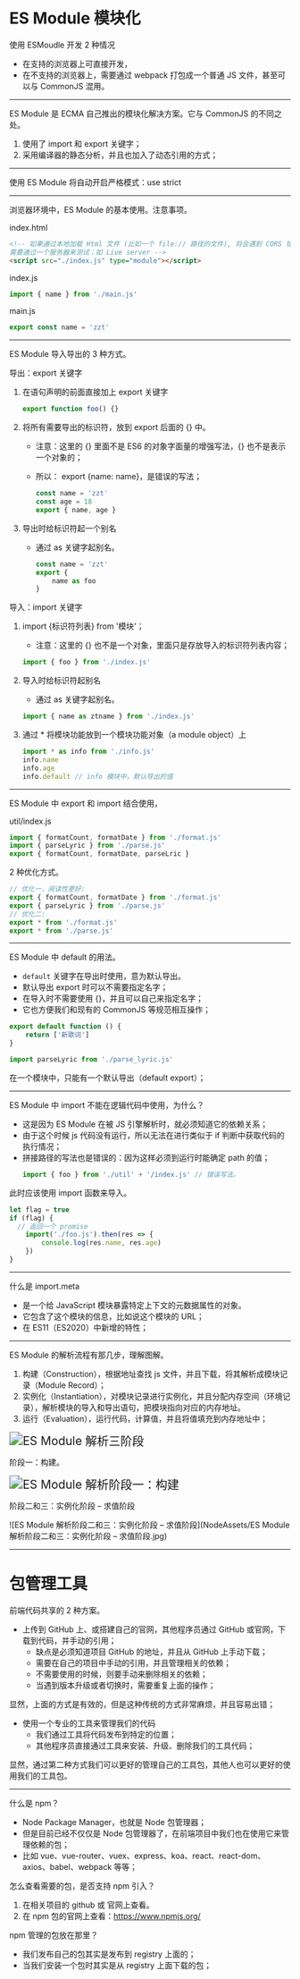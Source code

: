 # ES Module 模块化

使用 ESMoudle 开发 2 种情况

- 在支持的浏览器上可直接开发，
- 在不支持的浏览器上，需要通过 webpack 打包成一个普通 JS 文件，甚至可以与 CommonJS 混用。

---

ES Module 是 ECMA 自己推出的模块化解决方案。它与 CommonJS 的不同之处。

1. 使用了 import 和 export 关键字；
2. 采用编译器的静态分析，并且也加入了动态引用的方式；

---

使用 ES Module 将自动开启严格模式：use strict

---

浏览器环境中，ES Module 的基本使用。注意事项。

index.html

```html
<!-- 如果通过本地加载 Html 文件 (比如一个 file:// 路径的文件), 将会遇到 CORS 错误，因为 Javascript 模块安全性需要；
需要通过一个服务器来测试；如 Live server -->
<script src="./index.js" type="module"></script>
```

index.js

```javascript
import { name } from './main.js'
```

main.js

```javascript
export const name = 'zzt'
```

---

ES Module 导入导出的 3 种方式。

导出：export 关键字

1. 在语句声明的前面直接加上 export 关键字

	 ```js
	 export function foo() {}
	```

2. 将所有需要导出的标识符，放到 export 后面的 {} 中。

	- 注意：这里的 {} 里面不是 ES6 的对象字面量的增强写法，{} 也不是表示一个对象的；
	- 所以： export {name: name}，是错误的写法；

		```js
		const name = 'zzt'
		const age = 18
		export { name, age }
		```

3. 导出时给标识符起一个别名

	- 通过 as 关键字起别名。

		```js
		const name = 'zzt'
		export {
			name as foo
		}
		```

导入：import 关键字

1. import {标识符列表} from '模块'；

	 - 注意：这里的 {} 也不是一个对象，里面只是存放导入的标识符列表内容；

	 ```js
	 import { foo } from './index.js'
	 ```

2. 导入时给标识符起别名

    - 通过 as 关键字起别名。

	```js
	import { name as ztname } from './index.js'
	```

3. 通过 \* 将模块功能放到一个模块功能对象（a module object）上

	 ```js
	 import * as info from './info.js'
	 info.name
	 info.age
	 info.default // info 模块中，默认导出的值
	```

---

ES Module 中 export 和 import 结合使用，

util/index.js

```js
import { formatCount, formatDate } from './format.js'
import { parseLyric } from './parse.js'
export { formatCount, formatDate, parseLric }
```

2 种优化方式。

```js
// 优化一，阅读性更好:
export { formatCount, formatDate } from './format.js'
export { parseLyric } from './parse.js'
// 优化二:
export * from './format.js'
export * from './parse.js'
```

---

ES Module 中 default 的用法。

- `default` 关键字在导出时使用，意为默认导出。
- 默认导出 export 时可以不需要指定名字；
- 在导入时不需要使用 {}，并且可以自己来指定名字；
- 它也方便我们和现有的 CommonJS 等规范相互操作；

```js
export default function () {
	return ['新歌词']
}
```

```js
import parseLyric from './parse_lyric.js'
```

在一个模块中，只能有一个默认导出（default export）；

---

ES Module 中 import 不能在逻辑代码中使用，为什么？

- 这是因为 ES Module 在被 JS 引擎解析时，就必须知道它的依赖关系；
- 由于这个时候 js 代码没有运行，所以无法在进行类似于 if 判断中获取代码的执行情况；
- 拼接路径的写法也是错误的：因为这样必须到运行时能确定 path 的值；
	```js
	import { foo } from './util' + '/index.js' // 错误写法。
	```

此时应该使用 import 函数来导入。

```js
let flag = true
if (flag) {
  // 返回一个 promise
	import('./foo.js').then(res => {
		console.log(res.name, res.age)
	})
}
```

---

什么是 import.meta

- 是一个给 JavaScript 模块暴露特定上下文的元数据属性的对象。
- 它包含了这个模块的信息，比如说这个模块的 URL；
- 在 ES11（ES2020）中新增的特性；

---

ES Module 的解析流程有那几步，理解图解。

1. 构建（Construction），根据地址查找 js 文件，并且下载，将其解析成模块记录（Module Record）；
2. 实例化（Instantiation），对模块记录进行实例化，并且分配内存空间（环境记录），解析模块的导入和导出语句，把模块指向对应的内存地址。
3. 运行（Evaluation），运行代码，计算值，并且将值填充到内存地址中；

<img src="NodeAssets/ES Module 解析三阶段.jpg" alt="ES Module 解析三阶段" style="zoom:150%;" />

阶段一：构建。

<img src="NodeAssets/ES Module 解析阶段一：构建.jpg" alt="ES Module 解析阶段一：构建" style="zoom:150%;" />

阶段二和三：实例化阶段 – 求值阶段

![ES Module 解析阶段二和三：实例化阶段 – 求值阶段](NodeAssets/ES Module 解析阶段二和三：实例化阶段 – 求值阶段.jpg)

---

# 包管理工具

前端代码共享的 2 种方案。

- 上传到 GitHub 上、或搭建自己的官网，其他程序员通过 GitHub 或官网，下载到代码，并手动的引用；
	- 缺点是必须知道项目 GitHub 的地址，并且从 GitHub 上手动下载；
	- 需要在自己的项目中手动的引用，并且管理相关的依赖；
	- 不需要使用的时候，则要手动来删除相关的依赖；
	- 当遇到版本升级或者切换时，需要重复上面的操作；

显然，上面的方式是有效的，但是这种传统的方式非常麻烦，并且容易出错；

- 使用一个专业的工具来管理我们的代码
	- 我们通过工具将代码发布到特定的位置；
	- 其他程序员直接通过工具来安装、升级、删除我们的工具代码；

显然，通过第二种方式我们可以更好的管理自己的工具包，其他人也可以更好的使用我们的工具包。

---

什么是 npm？

- Node Package Manager，也就是 Node 包管理器；
- 但是目前已经不仅仅是 Node 包管理器了，在前端项目中我们也在使用它来管理依赖的包；
- 比如 vue、vue-router、vuex、express、koa、react、react-dom、axios、babel、webpack 等等；

怎么查看需要的包，是否支持 npm 引入？

1. 在相关项目的 github 或 官网上查看。
2. 在 npm 包的官网上查看：https://www.npmjs.org/

npm 管理的包放在那里？

- 我们发布自己的包其实是发布到 registry 上面的；
- 当我们安装一个包时其实是从 registry 上面下载的包；
